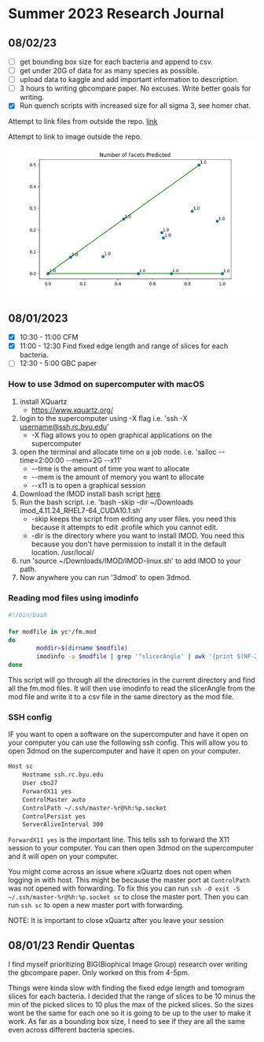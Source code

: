 # Summer 2023 Research Journal

## 08/02/23
- [ ] get bounding box size for each bacteria and append to csv.
- [ ] get under 20G of data for as many species as possible.
- [ ] upload data to kaggle and add important information to description.
- [ ] 3 hours to writing gbcompare paper. No excuses. Write better goals for writing.
- [x] Run quench scripts with increased size for all sigma 3, see homer chat. 

Attempt to link files from outside the repo. [link](../Research/tilt_series.md)

Attempt to link to image outside the repo. ![image](../images/fig6.png)

## 08/01/2023

- [x] 10:30 - 11:00 CFM
- [x] 11:00 - 12:30 Find fixed edge length and range of slices for each bacteria.
- [ ] 12:30 - 5:00 GBC paper

### How to use 3dmod on supercomputer with macOS

1. install XQuartz
	- https://www.xquartz.org/ 
2. login to the supercomputer using -X flag i.e. 'ssh -X username@ssh.rc.byu.edu'
	- -X flag allows you to open graphical applications on the supercomputer
3. open the terminal and allocate time on a job node. i.e. 'salloc --time=2:00:00 --mem=2G --x11'
	- --time is the amount of time you want to allocate
	- --mem is the amount of memory you want to allocate
	- --x11 is to open a graphical session
3. Download the IMOD install bash script [here](https://bio3d.colorado.edu/imod/AMD64-RHEL5/imod_4.11.24_RHEL7-64_CUDA10.1.sh)
4. Run the bash script. i.e. 'bash -skip -dir ~/Downloads imod_4.11.24_RHEL7-64_CUDA10.1.sh'
	- -skip keeps the script from editing any user files. you need this because it attempts to edit .profile which you cannot edit.
	- -dir is the directory where you want to install IMOD. You need this because you don't have permission to install it in the default location. /usr/local/
5. run 'source ~/Downloads/IMOD/IMOD-linux.sh' to add IMOD to your path.
6. Now anywhere you can run '3dmod' to open 3dmod.

### Reading mod files using imodinfo

```bash
#!/bin/bash

for modfile in yc*/fm.mod
do
        moddir=$(dirname $modfile)
        imodinfo -a $modfile | grep '^slicerAngle' | awk '{print $(NF-2)","$(NF-1)","$NF}' > $moddir/contour_fm.csv
done
```
This script will go through all the directories in the current directory and find all the fm.mod files. It will then use imodinfo to read the slicerAngle from the mod file and write it to a csv file in the same directory as the mod file.

### SSH config
IF you want to open a software on the supercomputer and have it open on your computer you can use the following ssh config. This will allow you to open 3dmod on the supercomputer and have it open on your computer.

```bash
Host sc
	Hostname ssh.rc.byu.edu
	User cbo27
	ForwardX11 yes
	ControlMaster auto
	ControlPath ~/.ssh/master-%r@%h:%p.socket
	ControlPersist yes
	ServerAliveInterval 300
```
`ForwardX11 yes` is the important line. This tells ssh to forward the X11 session to your computer. You can then open 3dmod on the supercomputer and it will open on your computer.

You might come across an issue where xQuartz does not open when logging in with host. This might be because the master port at `ControlPath` was not opened with forwarding. To fix this you can run `ssh -O exit -S ~/.ssh/master-%r@%h:%p.socket sc` to close the master port. Then you can run `ssh sc` to open a new master port with forwarding.

NOTE: It is important to close xQuartz after you leave your session

## 08/01/23 Rendir Quentas
I find myself prioritizing BIG(Biophical Image Group) research over writing the gbcompare paper. Only worked on this from 4-5pm.

Things were kinda slow with finding the fixed edge length and tomogram slices for each bacteria. I decided that the range of slices to be 10 minus the min of the picked slices to 10 plus the max of the picked slices. So the sizes wont be the same for each one so it is going to be up to the user to make it work. As far as a bounding box size, I need to see if they are all the same even across different bacteria species. 
